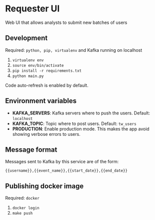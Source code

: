 # Requester UI

Web UI that allows analysts to submit new batches of users

## Development
Required: `python, pip, virtualenv` and Kafka running on localhost

1. `virtualenv env`
2. `source env/bin/activate`
3. `pip install -r requirements.txt`
4. `python main.py`

Code auto-refresh is enabled by default.

## Environment variables

- **KAFKA_SERVERS**: Kafka servers where to push the users. Default: `localhost`
- **KAFKA_TOPIC**: Topic where to post users. Default: `tw_users`
- **PRODUCTION**: Enable production mode. This makes the app avoid showing verbose errors to users.

## Message format

Messages sent to Kafka by this service are of the form:

```
{{username}},{{event_name}},{{start_date}},{{end_date}}
```

## Publishing docker image
Required: `docker`

1. `docker login`
2. `make push`
